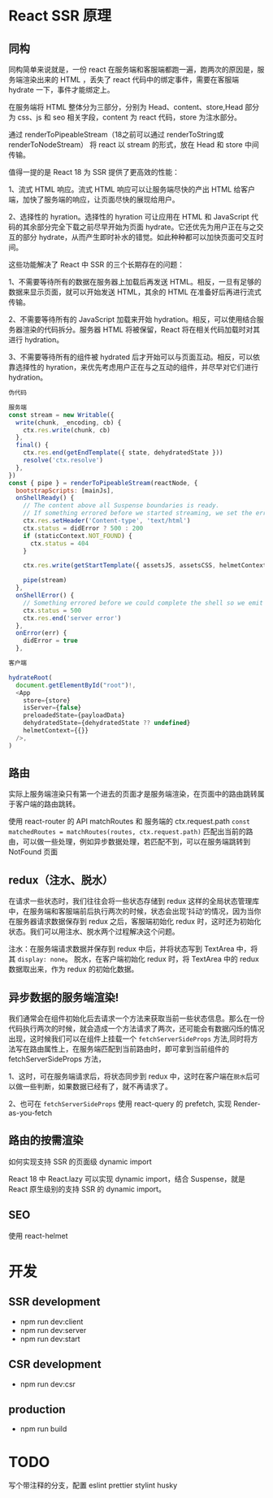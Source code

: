 # React SSR 原理

## 同构

同构简单来说就是，一份 react 在服务端和客服端都跑一遍，跑两次的原因是，服务端渲染出来的 HTML ，丢失了 react 代码中的绑定事件，需要在客服端 hydrate 一下，事件才能绑定上。

在服务端将 HTML 整体分为三部分，分别为 Head、content、store,Head 部分为 css、js 和 seo 相关字段，content 为 react 代码，store 为注水部分。

通过 renderToPipeableStream（18之前可以通过 renderToString或renderToNodeStream） 将 react 以 stream 的形式，放在 Head 和 store 中间传输。

值得一提的是 React 18 为 SSR 提供了更高效的性能：

1、流式 HTML 响应。流式 HTML 响应可以让服务端尽快的产出 HTML 给客户端，加快了服务端的响应，让页面尽快的展现给用户。

2、选择性的 hyration。选择性的 hyration 可让应用在 HTML 和 JavaScript 代码的其余部分完全下载之前尽早开始为页面 hydrate。它还优先为用户正在与之交互的部分 hydrate，从而产生即时补水的错觉。如此种种都可以加快页面可交互时间。

这些功能解决了 React 中 SSR 的三个长期存在的问题：

1、不需要等待所有的数据在服务器上加载后再发送 HTML。相反，一旦有足够的数据来显示页面，就可以开始发送 HTML，其余的 HTML 在准备好后再进行流式传输。

2、不需要等待所有的 JavaScript 加载来开始 hydration。相反，可以使用结合服务器渲染的代码拆分。服务器 HTML 将被保留，React 将在相关代码加载时对其进行 hydration。

3、不需要等待所有的组件被 hydrated 后才开始可以与页面互动。相反，可以依靠选择性的 hyration，来优先考虑用户正在与之互动的组件，并尽早对它们进行 hydration。


```js
伪代码

服务端
const stream = new Writable({
  write(chunk, _encoding, cb) {
    ctx.res.write(chunk, cb)
  },
  final() {
    ctx.res.end(getEndTemplate({ state, dehydratedState }))
    resolve('ctx.resolve')
  },
})
const { pipe } = renderToPipeableStream(reactNode, {
  bootstrapScripts: [mainJs],
  onShellReady() {
    // The content above all Suspense boundaries is ready.
    // If something errored before we started streaming, we set the error code appropriately.
    ctx.res.setHeader('Content-type', 'text/html')
    ctx.status = didError ? 500 : 200
    if (staticContext.NOT_FOUND) {
      ctx.status = 404
    }

    ctx.res.write(getStartTemplate({ assetsJS, assetsCSS, helmetContext }))

    pipe(stream)
  },
  onShellError() {
    // Something errored before we could complete the shell so we emit an alternative shell.
    ctx.status = 500
    ctx.res.end('server error')
  },
  onError(err) {
    didError = true
  },

客户端

hydrateRoot(
  document.getElementById("root")!,
  <App
    store={store}
    isServer={false}
    preloadedState={payloadData}
    dehydratedState={dehydratedState ?? undefined}
    helmetContext={{}}
  />,
)

```

## 路由

实际上服务端渲染只有第一个进去的页面才是服务端渲染，在页面中的路由跳转属于客户端的路由跳转。

使用 react-router 的 API matchRoutes 和 服务端的 ctx.request.path `const matchedRoutes = matchRoutes(routes, ctx.request.path)` 匹配出当前的路由，可以做一些处理，例如异步数据处理，若匹配不到，可以在服务端跳转到 NotFound 页面

## redux（注水、脱水）

在请求一些状态时，我们往往会将一些状态存储到 redux 这样的全局状态管理库中，在服务端和客服端前后执行两次的时候，状态会出现’抖动‘的情况，因为当你在服务器请求数据保存到 redux 之后，客服端初始化 redux 时，这时还为初始化状态。我们可以用注水、脱水两个过程解决这个问题。

注水：在服务端请求数据并保存到 redux 中后，并将状态写到 TextArea 中，将其 `display: none`。
脱水，在客户端初始化 redux 时，将 TextArea 中的 redux 数据取出来，作为 redux 的初始化数据。

## 异步数据的服务端渲染!

我们通常会在组件初始化后去请求一个方法来获取当前一些状态信息。那么在一份代码执行两次的时候，就会造成一个方法请求了两次，还可能会有数据闪烁的情况出现，这时候我们可以在组件上挂载一个 `fetchServerSideProps` 方法,同时将方法写在路由属性上，在服务端匹配到当前路由时，即可拿到当前组件的 fetchServerSideProps 方法，

1、这时，可在服务端请求后，将状态同步到 redux 中，这时在客户端在`脱水`后可以做一些判断，如果数据已经有了，就不再请求了。

2、也可在 `fetchServerSideProps` 使用 react-query 的 prefetch, 实现 Render-as-you-fetch 

## 路由的按需渲染

如何实现支持 SSR 的页面级 dynamic import

React 18 中 React.lazy 可以实现 dynamic import，结合 Suspense，就是 React 原生级别的支持 SSR 的 dynamic import。

## SEO

使用 react-helmet

# 开发

## SSR development

- npm run dev:client
- npm run dev:server
- npm run dev:start

## CSR development

- npm run dev:csr

## production

- npm run build

# TODO

写个带注释的分支，配置 eslint prettier stylint husky
